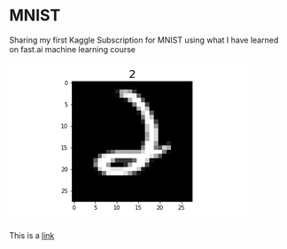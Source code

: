 # MNIST
Sharing my first Kaggle Subscription for MNIST using what I have learned on fast.ai machine learning course


![Picture number two rated](figures/single_img_plot.png)

This is a [link](https://towardsdatascience.com)

